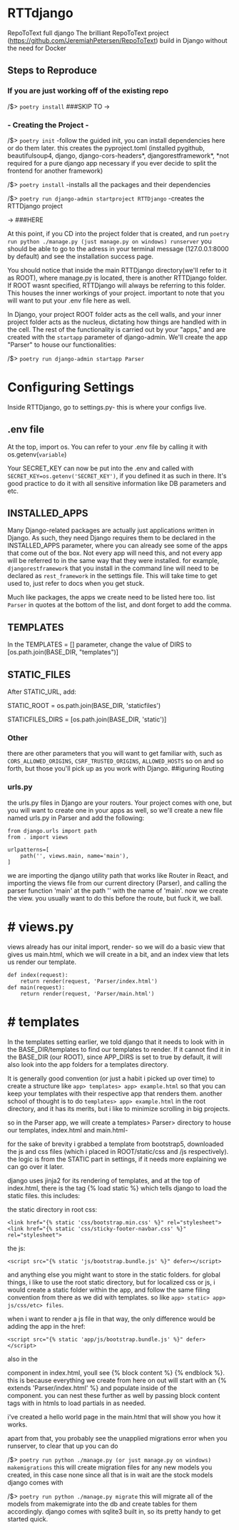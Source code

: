 # RTTdjango

RepoToText full django
The brilliant RepoToText project (https://github.com/JeremiahPetersen/RepoToText) build in Django without the need for Docker


## Steps to Reproduce 

###   If you are just working off of the existing repo  

/$> `poetry install` ###SKIP TO ->

   
###   - Creating the Project  -
   

/$> `poetry init`  -follow the guided init, you can install dependencies here or do them later. this creates the pyproject.toml (installed pygithub, beautifulsoup4, django, django-cors-headers*, djangorestframework*, *not required for a pure django app necessary if you ever decide to split the frontend for another framework)

/$> `poetry install` -installs all the packages and their dependencies

/$> `poetry run django-admin startproject RTTDjango` -creates the RTTDjango project

-> ###HERE

At this point, if you CD into the project folder that is created, and run `poetry run python ./manage.py (just manage.py on windows) runserver` you should be able to go to the adress in your terminal message (127.0.0.1:8000 by default) and see the installation success page. 

You should notice that inside the main RTTDjango directory(we'll refer to it as ROOT), where manage.py is located, there is another RTTDjango folder. If ROOT wasnt specified, RTTDjango will always be referring to this folder. This houses the inner workings of your project. important to note that you will want to put your .env file here as well.

In Django, your project ROOT folder acts as the cell walls, and your inner project folder acts as the nucleus, dictating how things are handled with in the cell. The rest of the functionality is carried out by your "apps," and are created with the `startapp` parameter of django-admin. We'll create the app "Parser" to house our functionalities:

/$> `poetry run django-admin startapp Parser`


# Configuring Settings

Inside RTTDjango, go to settings.py- this is where your configs live. 

## .env file

At the top, import os. You can refer to your .env file by calling it with os.getenv(`variable`)

Your SECRET_KEY can now be put into the .env and called with `SECRET_KEY=os.getenv('SECRET_KEY')`, if you defined it as such in there. It's good practice to do it with all sensitive information like DB parameters and etc.

## INSTALLED_APPS

Many Django-related packages are actually just applications written in Django. As such, they need Django requires them to be declared in the INSTALLED_APPS parameter, where you can already see some of the apps that come out of the box. Not every app will need this, and not every app will be referred to in the same way that they were installed. for example, `djangorestframework` that you install in the command line will need to be declared as `rest_framework` in the settings file. This will take time to get used to, just refer to docs when you get stuck.

Much like packages, the apps we create need to be listed here too. list `Parser` in quotes at the bottom of the list, and dont forget to add the comma.

## TEMPLATES

In the TEMPLATES = [] parameter, change the value of DIRS to [os.path.join(BASE_DIR, "templates")]

## STATIC_FILES

After STATIC_URL, add:

STATIC_ROOT = os.path.join(BASE_DIR, 'staticfiles')

STATICFILES_DIRS = [os.path.join(BASE_DIR, 'static')]

### Other

there are other parameters that you will want to get familiar with, such as `CORS_ALLOWED_ORIGINS`, `CSRF_TRUSTED_ORIGINS`, `ALLOWED_HOSTS` so on and so forth, but those you'll pick up as you work with Django. 
##iguring Routing

### urls.py

the urls.py files in Django are your routers. Your project comes with one, but you will want to create one in your apps as well, so we'll create a new file named urls.py in Parser and add the following:

```
from django.urls import path
from . import views

urlpatterns=[
    path('', views.main, name='main'),
]
```

we are importing the django utility path that works like Router in React, and importing the views file from our current directory (Parser), and calling the parser function 'main' at the path '' with the name of 'main'. now we create the view. you usually want to do this before the route, but fuck it, we ball.

#   # views.py

views already has our inital import, render- so we will do a basic view that gives us main.html, which we will create in a bit, and an index view that lets us render our template.

```
def index(request):
    return render(request, 'Parser/index.html')
def main(request):
    return render(request, 'Parser/main.html')
```

#   # templates

In the templates setting earlier, we told django that it needs to look with in the BASE_DIR/templates to find our templates to render. If it cannot find it in the BASE_DIR (our ROOT), since APP_DIRS is set to true by default, it will also look into the app folders for a templates directory. 

It is generally good convention (or just a habit i picked up over time) to create a structure like `app> templates> app> example.html` so that you can keep your templates with their respective app that renders them. another school of thought is to do `templates> app> example.html` in the root directory, and it has its merits, but i like to minimize scrolling in big projects. 

so in the Parser app, we will create a templates> Parser> directory to house our templates, index.html and main.html-

for the sake of brevity i grabbed a template from bootstrap5, downloaded the js and css files (which i placed in ROOT/static/css and /js respectively). the logic is from the STATIC part in settings, if it needs more explaining we can go over it later.

django uses jinja2 for its rendering of templates, and at the top of index.html, there is the tag {% load static %} which tells django to load the static files. this includes:

the static directory in root css: 
```
<link href="{% static 'css/bootstrap.min.css' %}" rel="stylesheet">
<link href="{% static 'css/sticky-footer-navbar.css' %}" rel="stylesheet">
```

the js:

```
<script src="{% static 'js/bootstrap.bundle.js' %}" defer></script>
```

and anything else you might want to store in the static folders. for global things, i like to use the root static directory, but for localized css or js, i would create a static folder within the app, and follow the same filing convention from there as we did with templates. so like `app> static> app> js/css/etc> files`.

when i want to render a js file in that way, the only difference would be adding the app in the href:

```
<script src="{% static 'app/js/bootstrap.bundle.js' %}" defer></script>
```

also in the <main> component in index.html, youll see {% block content %} {% endblock %}. this is because everything we create from here on out will start with an {% extends 'Parser/index.html' %} and populate inside of the <main> component. you can nest these further as well by passing block content tags with in htmls to load partials in as needed. 

i've created a hello world page in the main.html that will show you how it works. 

apart from that, you probably see the unapplied migrations error when you runserver, to clear that up you can do 

/$> `poetry run python ./manage.py (or just manage.py on windows) makemigrations`
this will create migration files for any new models you created, in this case none since all that is in wait are the stock models django comes with

/$> `poetry run python ./manage.py migrate`
this will migrate all of the models from makemigrate into the db and create tables for them accordingly. django comes with sqlite3 built in, so its pretty handy to get started quick. 
